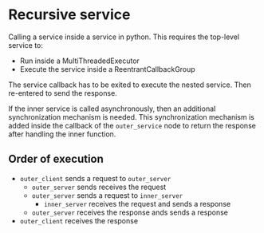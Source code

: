 # Recursive service

Calling a service inside a service in python.
This requires the top-level service to:

- Run inside a MultiThreadedExecutor
- Execute the service inside a ReentrantCallbackGroup

The service callback has to be exited to execute the nested
service. Then re-entered to send the response.

If the inner service is called asynchronously, then an
additional synchronization mechanism is needed.
This synchronization mechanism is added inside the callback
of the `outer_service` node to return the response after
handling the inner function.

## Order of execution

- `outer_client` sends a request to `outer_server`
    - `outer_server` sends receives the request
    - `outer_server` sends a request to `inner_server`
        - `inner_server` receives the request and sends a response
    - `outer_server` receives the response ands sends a response
- `outer_client` receives the response
